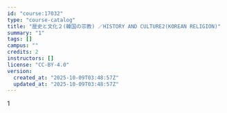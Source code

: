 ```yaml
---
id: "course:17032"
type: "course-catalog"
title: "歴史と文化２(韓国の宗教) ／HISTORY AND CULTURE2(KOREAN RELIGION)"
summary: "1"
tags: []
campus: ""
credits: 2
instructors: []
license: "CC-BY-4.0"
version:
  created_at: "2025-10-09T03:48:57Z"
  updated_at: "2025-10-09T03:48:57Z"
---
```

1

